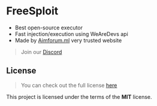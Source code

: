FreeSploit
============
- Best open-source executor
- Fast injection/execution using WeAreDevs api
- Made by [Aimforum.ml](https://aimforum.ml) very trusted website
> Join our [Discord](https://aimforum.ml/freesploitdis.html)
## License
>You can check out the full license [here](https://github.com/AimSploit/FreeSploit/blob/main/LICENSE)

This project is licensed under the terms of the **MIT** license.

